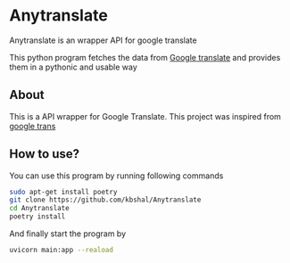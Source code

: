 # Anytranslate
Anytranslate is an wrapper API for google translate


This python program fetches the data from [Google translate](https://translate.google.com/) and provides them in a pythonic and usable way


## About

This is a API wrapper for Google Translate. This project was inspired from [google trans](https://pypi.org/project/googletrans/)

## How to use?
You can use this program by running following commands
```sh
sudo apt-get install poetry
git clone https://github.com/kbshal/Anytranslate
cd Anytranslate
poetry install
```

And finally start the program by 
```sh
uvicorn main:app --reaload
```












